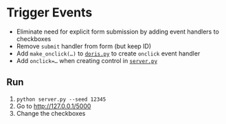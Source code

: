 # Trigger Events

-   Eliminate need for explicit form submission by adding event handlers to checkboxes
-   Remove `submit` handler from form (but keep ID)
-   Add `make_onclick(…)` to [`doris.py`](./doris.py) to create `onclick` event handler
-   Add `onclick=…` when creating control in [`server.py`](./server.py)

## Run

1.  `python server.py --seed 12345`
1.  Go to <http://127.0.0.1/5000>
1.  Change the checkboxes
